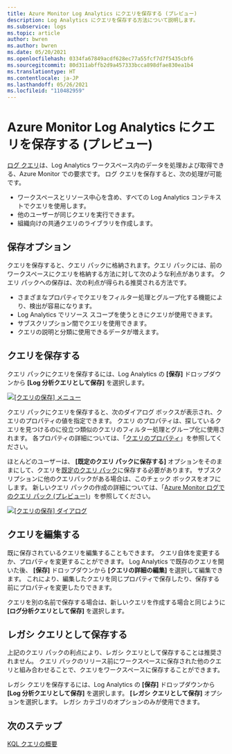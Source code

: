 ```yaml
---
title: Azure Monitor Log Analytics にクエリを保存する (プレビュー)
description: Log Analytics にクエリを保存する方法について説明します。
ms.subservice: logs
ms.topic: article
author: bwren
ms.author: bwren
ms.date: 05/20/2021
ms.openlocfilehash: 0334fa67849acdf628ec77a55fcf7d7f5435cbf6
ms.sourcegitcommit: 80d311abffb2d9a457333bcca898dfae830ea1b4
ms.translationtype: HT
ms.contentlocale: ja-JP
ms.lasthandoff: 05/26/2021
ms.locfileid: "110482959"
---
```

# <a name="save-a-query-in-azure-monitor-log-analytics-preview"></a>Azure Monitor Log Analytics にクエリを保存する (プレビュー)
[ログ クエリ](log-query-overview.md)は、Log Analytics ワークスペース内のデータを処理および取得できる、Azure Monitor での要求です。 ログ クエリを保存すると、次の処理が可能です。

- ワークスペースとリソース中心を含め、すべての Log Analytics コンテキストでクエリを使用します。
- 他のユーザーが同じクエリを実行できます。
- 組織向けの共通クエリのライブラリを作成します。

## <a name="save-options"></a>保存オプション
クエリを保存すると、クエリ パックに格納されます。クエリ パックには、前のワークスペースにクエリを格納する方法に対して次のような利点があります。 クエリ パックへの保存は、次の利点が得られる推奨される方法です。

- さまざまなプロパティでクエリをフィルター処理とグループ化する機能により、検出が容易になります。
- Log Analytics でリソース スコープを使うときにクエリが使用できます。
- サブスクリプション間でクエリを使用できます。
- クエリの説明と分類に使用できるデータが増えます。


## <a name="save-a-query"></a>クエリを保存する
クエリ パックにクエリを保存するには、Log Analytics の **[保存]** ドロップダウンから **[Log 分析クエリとして保存]** を選択します。

[![[クエリの保存] メニュー](media/save-query/save-query.png)](media/save-query/save-query.png#lightbox)

クエリ パックにクエリを保存すると、次のダイアログ ボックスが表示され、クエリのプロパティの値を指定できます。 クエリ のプロパティは、探しているクエリを見つけるのに役立つ類似のクエリのフィルター処理とグループ化に使用されます。 各プロパティの詳細については、「[クエリのプロパティ](queries.md#query-properties)」を参照してください。

ほとんどのユーザーは、 **[既定のクエリ パックに保存する]** オプションをそのままにして、クエリを[既定のクエリ パック](query-packs.md#default-query-pack)に保存する必要があります。 サブスクリプションに他のクエリパックがある場合は、このチェック ボックスをオフにします。 新しいクエリ パックの作成の詳細については、「[Azure Monitor ログでのクエリ パック (プレビュー)](query-packs.md)」を参照してください。

[![[クエリの保存] ダイアログ](media/save-query/save-query-dialog.png)](media/save-query/save-query-dialog.png#lightbox)

## <a name="edit-a-query"></a>クエリを編集する
既に保存されているクエリを編集することもできます。 クエリ自体を変更するか、プロパティを変更することができます。 Log Analytics で既存のクエリを開いた後、 **[保存]** ドロップダウンから **[クエリの詳細の編集]** を選択して編集できます。 これにより、編集したクエリを同じプロパティで保存したり、保存する前にプロパティを変更したりできます。

クエリを別の名前で保存する場合は、新しいクエリを作成する場合と同じように **[ログ分析クエリとして保存]** を選択します。 


## <a name="save-as-a-legacy-query"></a>レガシ クエリとして保存する
上記のクエリ パックの利点により、レガシ クエリとして保存することは推奨されません。 クエリ パックのリリース前にワークスペースに保存された他のクエリと組み合わせることで、クエリをワークスペースに保存することができます。 

レガシ クエリを保存するには、Log Analytics の **[保存]** ドロップダウンから **[Log 分析クエリとして保存]** を選択します。 **[レガシ クエリとして保存]** オプションを選択します。 レガシ カテゴリのオプションのみが使用できます。


## <a name="next-steps"></a>次のステップ

[KQL クエリの概要](get-started-queries.md)
